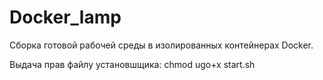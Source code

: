 # Docker_lamp
Сборка готовой рабочей среды в изолированных контейнерах Docker.

Выдача прав файлу установшщика:
chmod ugo+x start.sh
